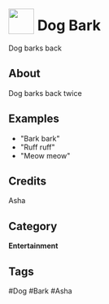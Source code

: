 # <img src="https://raw.githack.com/FortAwesome/Font-Awesome/master/svgs/solid/robot.svg" card_color="#40DBB0" width="50" height="50" style="vertical-align:bottom"/> Dog Bark
Dog barks back

## About
Dog barks back twice

## Examples
* "Bark bark"
* "Ruff ruff"
* "Meow meow"

## Credits
Asha

## Category
**Entertainment**

## Tags
#Dog
#Bark
#Asha

